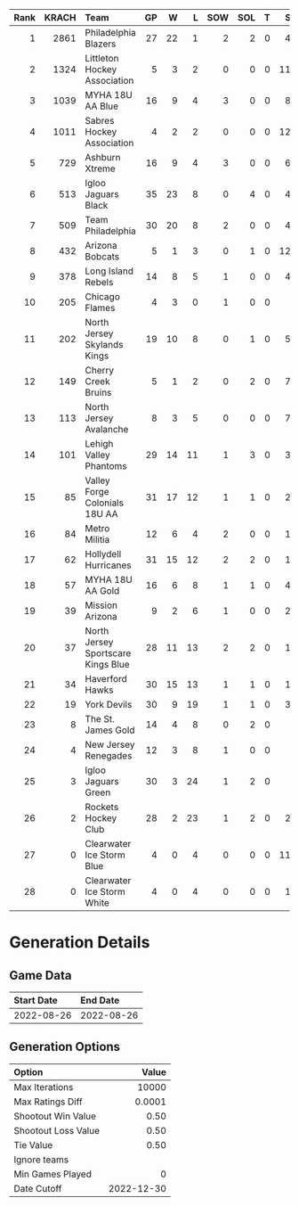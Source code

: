 Rank|KRACH|Team|GP|W|L|SOW|SOL|T|SoS
---:|---:|:---|---:|---:|---:|---:|---:|---:|---:
1|2861|Philadelphia Blazers|27|22|1|2|2|0|404
2|1324|Littleton Hockey Association|5|3|2|0|0|0|1114
3|1039|MYHA 18U AA Blue|16|9|4|3|0|0|888
4|1011|Sabres Hockey Association|4|2|2|0|0|0|1285
5|729|Ashburn Xtreme|16|9|4|3|0|0|694
6|513|Igloo Jaguars Black|35|23|8|0|4|0|413
7|509|Team Philadelphia|30|20|8|2|0|0|464
8|432|Arizona Bobcats|5|1|3|0|1|0|1293
9|378|Long Island Rebels|14|8|5|1|0|0|483
10|205|Chicago Flames|4|3|0|1|0|0|35
11|202|North Jersey Skylands Kings|19|10|8|0|1|0|537
12|149|Cherry Creek Bruins|5|1|2|0|2|0|797
13|113|North Jersey Avalanche|8|3|5|0|0|0|722
14|101|Lehigh Valley Phantoms|29|14|11|1|3|0|312
15|85|Valley Forge Colonials 18U AA|31|17|12|1|1|0|245
16|84|Metro Militia|12|6|4|2|0|0|168
17|62|Hollydell Hurricanes|31|15|12|2|2|0|123
18|57|MYHA 18U AA Gold|16|6|8|1|1|0|488
19|39|Mission Arizona|9|2|6|1|0|0|232
20|37|North Jersey Sportscare Kings Blue|28|11|13|2|2|0|152
21|34|Haverford Hawks|30|15|13|1|1|0|183
22|19|York Devils|30|9|19|1|1|0|337
23|8|The St. James Gold|14|4|8|0|2|0|40
24|4|New Jersey Renegades|12|3|8|1|0|0|68
25|3|Igloo Jaguars Green|30|3|24|1|2|0|86
26|2|Rockets Hockey Club|28|2|23|1|2|0|217
27|0|Clearwater Ice Storm Blue|4|0|4|0|0|0|1113
28|0|Clearwater Ice Storm White|4|0|4|0|0|0|150
# Generation Details
## Game Data
| Start Date | End Date |
| :--- | :--- |
| 2022-08-26 | 2022-08-26 |

## Generation Options
| Option | Value |
| :----- | ----: |
| Max Iterations | 10000 |
| Max Ratings Diff | 0.0001 |
| Shootout Win Value | 0.50 |
| Shootout Loss Value | 0.50 |
| Tie Value | 0.50 |
| Ignore teams |  |
| Min Games Played | 0 |
| Date Cutoff | 2022-12-30 |

